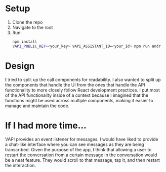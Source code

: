 # Setup

1. Clone the repo
2. Navigate to the root
3. Run:
    ```sh
    npm install
    VAPI_PUBLIC_KEY=<your_key> VAPI_ASSISTANT_ID=<your_id> npm run android
    ```

# Design

I tried to split up the call components for readability. I also wanted to split up the components that handle the UI from the ones that handle the API functionality to more closely follow React development practices. I put most of the API functionality inside of a context because I imagined that the functions might be used across multiple components, making it easier to manage and maintain the code.

# If I had more time...

VAPI provides an event listener for messages. I would have liked to provide a chat-like interface where you can see messages as they are being transcribed. Given the purpose of the app, I think that allowing a user to restart the conversation from a certain message in the conversation would be a neat feature. They would scroll to that message, tap it, and then restart the interaction.
